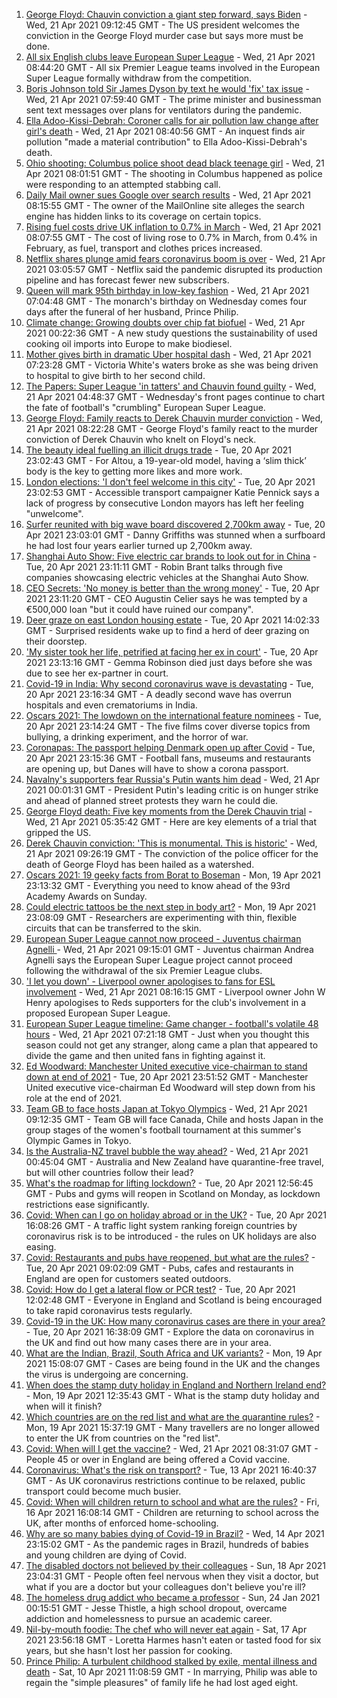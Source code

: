 1. [George Floyd: Chauvin conviction a giant step forward, says Biden](https://www.bbc.co.uk/news/world-us-canada-56827436) - Wed, 21 Apr 2021 09:12:45 GMT - The US president welcomes the conviction in the George Floyd murder case but says more must be done.
2. [All six English clubs leave European Super League](https://www.bbc.co.uk/sport/football/56823501) - Wed, 21 Apr 2021 08:44:20 GMT - All six Premier League teams involved in the European Super League formally withdraw from the competition.
3. [Boris Johnson told Sir James Dyson by text he would 'fix' tax issue](https://www.bbc.co.uk/news/uk-politics-56819137) - Wed, 21 Apr 2021 07:59:40 GMT - The prime minister and businessman sent text messages over plans for ventilators during the pandemic.
4. [Ella Adoo-Kissi-Debrah: Coroner calls for air pollution law change after girl's death](https://www.bbc.co.uk/news/uk-england-london-56801794) - Wed, 21 Apr 2021 08:40:56 GMT - An inquest finds air pollution "made a material contribution" to Ella Adoo-Kissi-Debrah's death.
5. [Ohio shooting: Columbus police shoot dead black teenage girl](https://www.bbc.co.uk/news/world-us-canada-56825871) - Wed, 21 Apr 2021 08:01:51 GMT - The shooting in Columbus happened as police were responding to an attempted stabbing call.
6. [Daily Mail owner sues Google over search results](https://www.bbc.co.uk/news/business-56828173) - Wed, 21 Apr 2021 08:15:55 GMT - The owner of the MailOnline site alleges the search engine has hidden links to its coverage on certain topics.
7. [Rising fuel costs drive UK inflation to 0.7% in March](https://www.bbc.co.uk/news/business-56827268) - Wed, 21 Apr 2021 08:07:55 GMT - The cost of living rose to 0.7% in March, from 0.4% in February, as fuel, transport and clothes prices increased.
8. [Netflix shares plunge amid fears coronavirus boom is over](https://www.bbc.co.uk/news/business-56826190) - Wed, 21 Apr 2021 03:05:57 GMT - Netflix said the pandemic disrupted its production pipeline and has forecast fewer new subscribers.
9. [Queen will mark 95th birthday in low-key fashion](https://www.bbc.co.uk/news/uk-56811715) - Wed, 21 Apr 2021 07:04:48 GMT - The monarch's birthday on Wednesday comes four days after the funeral of her husband, Prince Philip.
10. [Climate change: Growing doubts over chip fat biofuel](https://www.bbc.co.uk/news/science-environment-56819257) - Wed, 21 Apr 2021 00:22:36 GMT - A new study questions the sustainability of used cooking oil imports into Europe to make biodiesel.
11. [Mother gives birth in dramatic Uber hospital dash](https://www.bbc.co.uk/news/uk-england-london-56803337) - Wed, 21 Apr 2021 07:23:28 GMT - Victoria White's waters broke as she was being driven to hospital to give birth to her second child.
12. [The Papers: Super League 'in tatters' and Chauvin found guilty](https://www.bbc.co.uk/news/blogs-the-papers-56825470) - Wed, 21 Apr 2021 04:48:37 GMT - Wednesday's front pages continue to chart the fate of football's "crumbling" European Super League.
13. [George Floyd: Family reacts to Derek Chauvin murder conviction](https://www.bbc.co.uk/news/world-us-canada-56829219) - Wed, 21 Apr 2021 08:22:28 GMT - George Floyd's family react to the murder conviction of Derek Chauvin who knelt on Floyd's neck.
14. [The beauty ideal fuelling an illicit drugs trade](https://www.bbc.co.uk/news/stories-56819838) - Tue, 20 Apr 2021 23:02:43 GMT - For Altou, a 19-year-old model, having a ‘slim thick’ body is the key to getting more likes and more work.
15. [London elections: 'I don't feel welcome in this city'](https://www.bbc.co.uk/news/uk-england-london-56815242) - Tue, 20 Apr 2021 23:02:53 GMT - Accessible transport campaigner Katie Pennick says a lack of progress by consecutive London mayors has left her feeling "unwelcome".
16. [Surfer reunited with big wave board discovered 2,700km away](https://www.bbc.co.uk/news/world-australia-56798218) - Tue, 20 Apr 2021 23:03:01 GMT - Danny Griffiths was stunned when a surfboard he had lost four years earlier turned up 2,700km away.
17. [Shanghai Auto Show: Five electric car brands to look out for in China](https://www.bbc.co.uk/news/business-56818957) - Tue, 20 Apr 2021 23:11:11 GMT - Robin Brant talks through five companies showcasing electric vehicles at the Shanghai Auto Show.
18. [CEO Secrets: 'No money is better than the wrong money'](https://www.bbc.co.uk/news/business-56816561) - Tue, 20 Apr 2021 23:11:20 GMT - CEO Augustin Celier says he was tempted by a €500,000 loan "but it could have ruined our company".
19. [Deer graze on east London housing estate](https://www.bbc.co.uk/news/uk-england-london-56819018) - Tue, 20 Apr 2021 14:02:33 GMT - Surprised residents wake up to find a herd of deer grazing on their doorstep.
20. ['My sister took her life, petrified at facing her ex in court'](https://www.bbc.co.uk/news/uk-56539465) - Tue, 20 Apr 2021 23:13:16 GMT - Gemma Robinson died just days before she was due to see her ex-partner in court.
21. [Covid-19 in India: Why second coronavirus wave is devastating](https://www.bbc.co.uk/news/world-asia-india-56811315) - Tue, 20 Apr 2021 23:16:34 GMT - A deadly second wave has overrun hospitals and even crematoriums in India.
22. [Oscars 2021: The lowdown on the international feature nominees](https://www.bbc.co.uk/news/entertainment-arts-56674879) - Tue, 20 Apr 2021 23:14:24 GMT - The five films cover diverse topics from bullying, a drinking experiment, and the horror of war.
23. [Coronapas: The passport helping Denmark open up after Covid](https://www.bbc.co.uk/news/world-europe-56812293) - Tue, 20 Apr 2021 23:15:36 GMT - Football fans, museums and restaurants are opening up, but Danes will have to show a corona passport.
24. [Navalny's supporters fear Russia's Putin wants him dead](https://www.bbc.co.uk/news/world-europe-56812292) - Wed, 21 Apr 2021 00:01:31 GMT - President Putin's leading critic is on hunger strike and ahead of planned street protests they warn he could die.
25. [George Floyd death: Five key moments from the Derek Chauvin trial](https://www.bbc.co.uk/news/world-us-canada-56802198) - Wed, 21 Apr 2021 05:35:42 GMT - Here are key elements of a trial that gripped the US.
26. [Derek Chauvin conviction: 'This is monumental. This is historic'](https://www.bbc.co.uk/news/world-us-canada-56824330) - Wed, 21 Apr 2021 09:26:19 GMT - The conviction of the police officer for the death of George Floyd has been hailed as a watershed.
27. [Oscars 2021: 19 geeky facts from Borat to Boseman](https://www.bbc.co.uk/news/entertainment-arts-55325109) - Mon, 19 Apr 2021 23:13:32 GMT - Everything you need to know ahead of the 93rd Academy Awards on Sunday.
28. [Could electric tattoos be the next step in body art?](https://www.bbc.co.uk/news/business-56561708) - Mon, 19 Apr 2021 23:08:09 GMT - Researchers are experimenting with thin, flexible circuits that can be transferred to the skin.
29. [European Super League cannot now proceed - Juventus chairman Agnelli ](https://www.bbc.co.uk/sport/football/56830308) - Wed, 21 Apr 2021 09:15:01 GMT - Juventus chairman Andrea Agnelli says the European Super League project cannot proceed following the withdrawal of the six Premier League clubs.
30. ['I let you down' - Liverpool owner apologises to fans for ESL involvement](https://www.bbc.co.uk/sport/football/56828413) - Wed, 21 Apr 2021 08:16:15 GMT - Liverpool owner John W Henry apologises to Reds supporters for the club's involvement in a proposed European Super League.
31. [European Super League timeline: Game changer - football's volatile 48 hours](https://www.bbc.co.uk/sport/football/56825570) - Wed, 21 Apr 2021 07:21:18 GMT - Just when you thought this season could not get any stranger, along came a plan that appeared to divide the game and then united fans in fighting against it.
32. [Ed Woodward: Manchester United executive vice-chairman to stand down at end of 2021](https://www.bbc.co.uk/sport/football/56824130) - Tue, 20 Apr 2021 23:51:52 GMT - Manchester United executive vice-chairman Ed Woodward will step down from his role at the end of 2021.
33. [Team GB to face hosts Japan at Tokyo Olympics](https://www.bbc.co.uk/sport/football/56827531) - Wed, 21 Apr 2021 09:12:35 GMT - Team GB will face Canada, Chile and hosts Japan in the group stages of the women's football tournament at this summer's Olympic Games in Tokyo.
34. [Is the Australia-NZ travel bubble the way ahead?](https://www.bbc.co.uk/news/business-56796943) - Wed, 21 Apr 2021 00:45:04 GMT - Australia and New Zealand have quarantine-free travel, but will other countries follow their lead?
35. [What's the roadmap for lifting lockdown?](https://www.bbc.co.uk/news/explainers-52530518) - Tue, 20 Apr 2021 12:56:45 GMT - Pubs and gyms will reopen in Scotland on Monday, as lockdown restrictions ease significantly.
36. [Covid: When can I go on holiday abroad or in the UK?](https://www.bbc.co.uk/news/explainers-52646738) - Tue, 20 Apr 2021 16:08:26 GMT - A traffic light system ranking foreign countries by coronavirus risk is to be introduced - the rules on UK holidays are also easing.
37. [Covid: Restaurants and pubs have reopened, but what are the rules?](https://www.bbc.co.uk/news/business-52977388) - Tue, 20 Apr 2021 09:02:09 GMT - Pubs, cafes and restaurants in England are open for customers seated outdoors.
38. [Covid: How do I get a lateral flow or PCR test?](https://www.bbc.co.uk/news/health-51943612) - Tue, 20 Apr 2021 12:02:48 GMT - Everyone in England and Scotland is being encouraged to take rapid coronavirus tests regularly.
39. [Covid-19 in the UK: How many coronavirus cases are there in your area?](https://www.bbc.co.uk/news/uk-51768274) - Tue, 20 Apr 2021 16:38:09 GMT - Explore the data on coronavirus in the UK and find out how many cases there are in your area.
40. [What are the Indian, Brazil, South Africa and UK variants?](https://www.bbc.co.uk/news/health-55659820) - Mon, 19 Apr 2021 15:08:07 GMT - Cases are being found in the UK and the changes the virus is undergoing are concerning.
41. [When does the stamp duty holiday in England and Northern Ireland end?](https://www.bbc.co.uk/news/business-53319433) - Mon, 19 Apr 2021 12:35:43 GMT - What is the stamp duty holiday and when will it finish?
42. [Which countries are on the red list and what are the quarantine rules?](https://www.bbc.co.uk/news/explainers-52544307) - Mon, 19 Apr 2021 15:37:19 GMT - Many travellers are no longer allowed to enter the UK from countries on the "red list".
43. [Covid: When will I get the vaccine?](https://www.bbc.co.uk/news/health-55045639) - Wed, 21 Apr 2021 08:31:07 GMT - People 45 or over in England are being offered a Covid vaccine.
44. [Coronavirus: What's the risk on transport?](https://www.bbc.co.uk/news/health-51736185) - Tue, 13 Apr 2021 16:40:37 GMT - As UK coronavirus restrictions continue to be relaxed, public transport could become much busier.
45. [Covid: When will children return to school and what are the rules?](https://www.bbc.co.uk/news/education-51643556) - Fri, 16 Apr 2021 16:08:14 GMT - Children are returning to school across the UK, after months of enforced home-schooling.
46. [Why are so many babies dying of Covid-19 in Brazil?](https://www.bbc.co.uk/news/world-latin-america-56696907) - Wed, 14 Apr 2021 23:15:02 GMT - As the pandemic rages in Brazil, hundreds of babies and young children are dying of Covid.
47. [The disabled doctors not believed by their colleagues](https://www.bbc.co.uk/news/disability-56244376) - Sun, 18 Apr 2021 23:04:31 GMT - People often feel nervous when they visit a doctor, but what if you are a doctor but your colleagues don't believe you're ill?
48. [The homeless drug addict who became a professor](https://www.bbc.co.uk/news/stories-55559382) - Sun, 24 Jan 2021 00:15:51 GMT - Jesse Thistle, a high school dropout, overcame addiction and homelessness to pursue an academic career.
49. [Nil-by-mouth foodie: The chef who will never eat again](https://www.bbc.co.uk/news/stories-56688582) - Sat, 17 Apr 2021 23:56:18 GMT - Loretta Harmes hasn't eaten or tasted food for six years, but she hasn't lost her passion for cooking.
50. [Prince Philip: A turbulent childhood stalked by exile, mental illness and death](https://www.bbc.co.uk/news/uk-56690270) - Sat, 10 Apr 2021 11:08:59 GMT - In marrying, Philip was able to regain the "simple pleasures" of family life he had lost aged eight.
